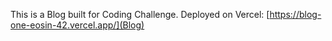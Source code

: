 This is a Blog built for Coding Challenge.
Deployed on Vercel: [https://blog-one-eosin-42.vercel.app/](Blog)
